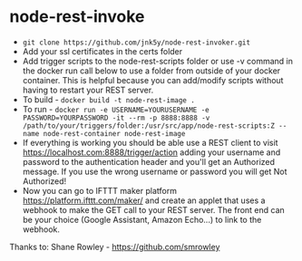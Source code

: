 # node-rest-invoke
* `git clone https://github.com/jnk5y/node-rest-invoker.git`
* Add your ssl certificates in the certs folder
* Add trigger scripts to the node-rest-scripts folder or use -v command in the docker run call below to use a folder from outside of your docker container. This is helpful because you can add/modify scripts without having to restart your REST server.
* To build - `docker build -t node-rest-image .`
* To run - `docker run -e USERNAME=YOURUSERNAME -e PASSWORD=YOURPASSWORD -it --rm -p 8888:8888 -v /path/to/your/triggers/folder:/usr/src/app/node-rest-scripts:Z --name node-rest-container node-rest-image`
* If everything is working you should be able use a REST client to visit https://localhost.com:8888/trigger/action adding your username and password to the authentication header and you'll get an Authorized message. If you use the wrong username or password you will get Not Authorized!
* Now you can go to IFTTT maker platform https://platform.ifttt.com/maker/ and create an applet that uses a webhook to make the GET call to your REST server. The front end can be your choice (Google Assistant, Amazon Echo...) to link to the webhook.

Thanks to:
Shane Rowley - https://github.com/smrowley

